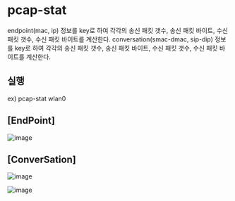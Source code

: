 # pcap-stat
endpoint(mac, ip) 정보를 key로 하여 각각의 송신 패킷 갯수, 송신 패킷 바이트, 수신 패킷 갯수, 수신 패킷 바이트를 계산한다.
conversation(smac-dmac, sip-dip) 정보를 key로 하여 각각의 송신 패킷 갯수, 송신 패킷 바이트, 수신 패킷 갯수, 수신 패킷 바이트를 계산한다.

## 실행
ex) pcap-stat wlan0

## [EndPoint]

![image](https://user-images.githubusercontent.com/59923602/219250270-a4420549-3c9c-4525-b0bc-c40eace239c6.png)

## [ConverSation]

![image](https://user-images.githubusercontent.com/59923602/219250563-3b48fde3-7c9b-448a-8a45-b63a9d1b3845.png)

![image](https://user-images.githubusercontent.com/59923602/219250510-e0816a83-9f02-42d3-b1c5-6029f6382644.png)
